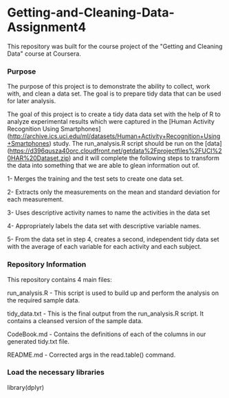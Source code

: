 # Getting-and-Cleaning-Data-Assignment4


This repository was built for the course project of the "Getting and Cleaning Data" course at Coursera.  

### Purpose
The purpose of this project is to demonstrate the ability to collect, work with, and clean a data set. The goal is to prepare tidy data that can be used for later analysis.

The goal of this project is to create a tidy data data set with the help of R to analyze experimental results which were captured in the [Human Activity Recognition Using Smartphones] (http://archive.ics.uci.edu/ml/datasets/Human+Activity+Recognition+Using+Smartphones) study.
The run_analysis.R script should be run on the [data] (https://d396qusza40orc.cloudfront.net/getdata%2Fprojectfiles%2FUCI%20HAR%20Dataset.zip) and it will complete the following steps to transform the data into something that we are able to glean information out of.

1- Merges the training and the test sets to create one data set.

2- Extracts only the measurements on the mean and standard deviation for each measurement.

3- Uses descriptive activity names to name the activities in the data set

4- Appropriately labels the data set with descriptive variable names.

5- From the data set in step 4, creates a second, independent tidy data set with the average of each variable for each activity and each subject.


### Repository Information
This repository contains 4 main files:


run_analysis.R - This script is used to build up and perform the analysis on the required sample data.

tidy_data.txt - This is the final output from the run_analysis.R script.  It contains a cleansed version of the sample data.

CodeBook.md - Contains the definitions of each of the columns in our generated tidy.txt file.

README.md - Corrected args in the read.table() command.
### Load the necessary libraries
library(dplyr)
